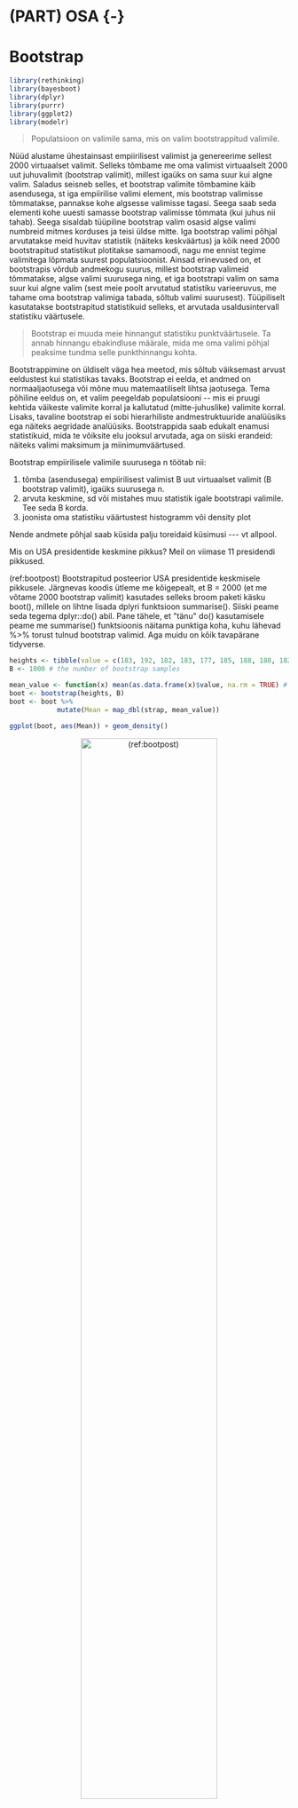 

# (PART) OSA {-}

# Bootstrap


```r
library(rethinking)
library(bayesboot)
library(dplyr)
library(purrr)
library(ggplot2)
library(modelr)
```


> Populatsioon on valimile sama, mis on valim bootstrappitud valimile. 

Nüüd alustame ühestainsast empiirilisest valimist ja genereerime sellest 2000 virtuaalset valimit. 
Selleks tõmbame me oma valimist virtuaalselt 2000 uut juhuvalimit (bootstrap valimit), millest igaüks on sama suur kui algne valim. 
Saladus seisneb selles, et bootstrap valimite tõmbamine käib asendusega, st iga empiirilise valimi element, mis bootstrap valimisse tõmmatakse, pannakse kohe algsesse valimisse tagasi. 
Seega saab seda elementi kohe uuesti samasse bootstrap valimisse tõmmata (kui juhus nii tahab). 
Seega sisaldab tüüpiline bootstrap valim osasid algse valimi numbreid mitmes korduses ja teisi üldse mitte. 
Iga bootstrap valimi põhjal arvutatakse meid huvitav statistik (näiteks keskväärtus) ja kõik need 2000 bootstrapitud statistikut plotitakse samamoodi, nagu me ennist tegime valimitega lõpmata suurest populatsioonist. 
Ainsad erinevused on, et bootstrapis võrdub andmekogu suurus, millest bootstrap valimeid tõmmatakse, algse valimi suurusega ning, et iga bootstrapi valim on sama suur kui algne valim (sest meie poolt arvutatud statistiku varieeruvus, me tahame oma bootstrap valimiga tabada, sõltub valimi suurusest). 
Tüüpiliselt kasutatakse bootstrapitud statistikuid selleks, et arvutada usaldusintervall statistiku väärtusele.

> Bootstrap ei muuda meie hinnangut statistiku punktväärtusele. Ta annab hinnangu 
    ebakindluse määrale, mida me oma valimi põhjal peaksime tundma selle punkthinnangu kohta.
    
 Bootstrappimine on üldiselt väga hea meetod, mis sõltub väiksemast arvust eeldustest kui statistikas tavaks. Bootstrap ei eelda, et andmed on normaaljaotusega või mõne muu matemaatiliselt lihtsa jaotusega. Tema põhiline eeldus on, et valim peegeldab populatsiooni -- mis ei pruugi kehtida väikeste valimite korral ja kallutatud (mitte-juhuslike) valimite korral. Lisaks, tavaline bootstrap ei sobi hierarhiliste andmestruktuuride analüüsiks ega näiteks aegridade analüüsiks.
Bootstrappida saab edukalt enamusi statistikuid, mida te võiksite elu jooksul arvutada, aga on siiski erandeid: näiteks valimi maksimum ja miinimumväärtused.
 

Bootstrap empiirilisele valimile suurusega n töötab nii:

1. tõmba (asendusega) empiirilisest valimist B uut virtuaalset valimit (B bootstrap valimit), igaüks suurusega n. 
2. arvuta keskmine, sd või mistahes muu statistik igale bootstrapi valimile. Tee seda B korda.
3. joonista oma statistiku väärtustest histogramm või density plot

Nende andmete põhjal saab küsida palju toreidaid küsimusi --- vt allpool.

Mis on USA presidentide keskmine pikkus? Meil on viimase 11 presidendi pikkused.

(ref:bootpost) Bootstrapitud posteerior USA presidentide keskmisele pikkusele. Järgnevas koodis ütleme me kõigepealt, et B = 2000 (et me võtame 2000 bootstrap valimit) kasutades selleks broom paketi käsku boot(), millele on lihtne lisada dplyri funktsioon summarise(). Siiski peame seda tegema dplyr::do() abil. Pane tähele, et "tänu" do() kasutamisele peame me summarise() funktsioonis näitama punktiga koha, kuhu lähevad %>% torust tulnud bootstrap valimid. Aga muidu on kõik tavapärane tidyverse.


```r
heights <- tibble(value = c(183, 192, 182, 183, 177, 185, 188, 188, 182, 185, 188))
B <- 1000 # the number of bootstrap samples

mean_value <- function(x) mean(as.data.frame(x)$value, na.rm = TRUE) # helper function
boot <- bootstrap(heights, B)
boot <- boot %>% 
            mutate(Mean = map_dbl(strap, mean_value))

ggplot(boot, aes(Mean)) + geom_density()
```

<div class="figure" style="text-align: center">
<img src="09_bootstrap_files/figure-html/bootpost-1.png" alt="(ref:bootpost)" width="70%" />
<p class="caption">(\#fig:bootpost)(ref:bootpost)</p>
</div>

Mida selline keskväärtuste jaotus tähendab? Me võime seda vaadelda posterioorse tõenäosusjaotusena. Selle tõlgenduse kohaselt iseloomustab see jaotus täpselt meie usku presidentide keskmise pikkuse kohta, niipalju kui see usk põhineb bootstrappimises kasutatud andmetel. Senikaua, kui meil pole muud relevantset teavet, on kõik, mida me usume teadvat USA presidentide keskmise pikkuse kohta, peidus selles jaotuses. Need pikkused, mille kohal jaotus on kõrgem, sisaldavad meie jaoks tõenäolisemalt tegelikku USA presidentide keskmist pikkust kui need pikkused, mille kohal posterioorne jaotus on madalam.   

Kuidas selle jaotusega edasi töötada? See on lihtne: meil on 2000 arvu (2000 bootstrapitud statistiku väärtust) ja me teeme nendega kõike seda, mida parasjagu tahame.

Näiteks me võime arvutada, millisesse pikkuste vahemikku jääb 92% meie usust USA presidentide tõelise keskmise pikkuse kohta. See tähendab, et teades seda vahemikku peaksime olema valmis maksma mitte rohkem kui 92 senti pileti eest, mis juhul kui USA presidentide keskmine pikkus tõesti jääb sinna vahemikku, toob meile võidu suuruses 1 EUR (ja 8 senti kasumit). Selline kihlveokontor on täiesti respektaabel ja akadeemiline tõenäosuse tõlgendus; see on paljude arvates lausa parim tõlgendus, mis meil on. 

Miks just 92% usaldusinterval? Vastus on, et miks mitte? Meil pole ühtegi universaalset põhjust eelistada üht usaldusvahemiku suurust teisele. Olgu meil usaldusinteval 90%, 92% või 95% --- tõlgendus on ikka sama. Nimelt, et me usume, et suure tõenäosusega jääb tegelik keskväärtus meie poolt arvutatud vahemikku. Mudeli ja maailma erinevused tingivad niikuinii selle, et konkreetne number ei kandu mudelist otse üle pärismaailma. Eelnevalt mainitud kihlveokontor töötab mudeli maailmas, mitte teie kodulähedasel hipodroomil.  

92% usaldusintervalli arvutamiseks on kaks meetodit, mis enamasti annavad vaid veidi erinevaid tulemusi.

1. HPDI --- Highest Density Probability Interval --- alustab jaotuse tipust (tippudest) ja katab 92% jaotuse kõrgema(te) osa(de) pindalast


```r
HPDI(heights$value, prob = 0.92)
#> |0.92 0.92| 
#>   177   192
```


2. PI --- Probability Interval --- alustab jaotuse servadest ja katab kummagist servast 4% jaotuse pindalast. PI 90%-le on sama, mis arvutada 5% ja 95% kvantiilid (jne).


```r
PI(heights$value, prob = 0.90)
#>  5% 95% 
#> 180 190
# quantile(heights$value, probs = c(0.05, 0.95)) teeb sama asja
```


HPDI on üldiselt parem mõõdik kui PI, aga teatud juhtudel on seda raskem arvutada. Kui HPDI ja PI tugevalt erinevad, on hea mõte piirduda jaotuse enda avaldamisega --- jaotus ise sisaldab kogu informatsiooni, mis meil on oma statistiku väärtuse kohta. Intervallid on lihtsalt summaarsed statistikud andmete kokkuvõtlikuks esitamiseks.

Kui suure tõenäosusega on USA presidentide keskmine pikkus suurem kui USA populatsiooni meeste keskmine pikkus (178.3 cm mediaan)?


```r
mean(heights$value > 178.3)
#> [1] 0.909
```

Ligikaudu 100% tõenäosusega (valimis on 1 mees alla 182 cm, ja tema on 177 cm). Lühikesed jupatsid ei saa Ameerikamaal presidendiks!

**Kuidas lahendada bootstrap, kui mei tahame usaldusintervalle kahe ebavõrdse grupi erinevusele?** Näiteks kui meil on katsegrupis N = 25 ja kontrollgrupis N = 20, ja me tahame arvutada statistikut ES = katsegrupi keskmine - kontrollgrupi keskmine. 

1. tõbma katsegrupist N = 25 bootstrapvalim

2. tõmba kontrollgrupist N = 20 bootsrapvalim

3. lahuta kontrollgrupi bootstrapvalimi mediaan katsegrupi omast (või aritmeetriline keskmine või ükskõik mis muu keskmise näitaja, mida hing ihaldab)

4. korda punkte 1-3 B korda ja tööta edasi bootstrapjaptusega, nagu eespool näidatud.

## Mõned tava-bootstrapi paketid

Professionaalid kasutavad boot paketti, mis on suhteliselt ebameeldiva süntaksiga, aga väga laialt rakendatav. Boot paketi peale on ehitatud tavainimesele hästi kasutatav pakett bootES (Kirby and Gelranc, 2013, Behav Res 45:905–927), mis teeb lihtsaks usalduspiiride leidmise erinevat tüüpi efekti suurustele, kaasa arvatud lihtsad hierarhilised ja ühefaktorilise ANOVA tüüpi katseskeemid. Nendes pakettides tasub üldjuhul kasutada meetodit nimega BCa (bias-corrected-and-accelerated) usalduspiiride arvutamiseks. See meetod püüab parandada  bootstrap-valimite võimalikku kallutatust (esineb sedavõrd, kui bootstrap-jaotuse tipp ei ole samas kohas kui oleks paljude päris-valimite pealt arvutatud statistikute jaotuse tipp) ja olukorda, kus statistiku väärtuse varieeruvuse määr sõltub statistiku väärtusest. BCa edukaks arvutamiseks peab bootstrap valimite arv tuntavalt ületama valimi suurust. Simulatsioonidega on näidatud, et BCa (ja teisi) usalduspiire saab mõistlikult arvutada valimitelt, mille suurus on > 15.  Sellest väiksemate valimite korral peate eeldama, et teie usaldusinetvallid valetavad. 
Aegridade, kus esineb järjestikuste ajapunktide vahelisi sõltuvusi, tuleks kasutada nn block bootstrappi, mida implementerrib näiteks boot::tsboot(). 


## Bayesi bootstrap {-}

Kui klassikalise bootstrap meetodi pakkus välja B. Efron aastal 1979, siis selle Bayesi versioon avaldati D.B. Rubini poolt 1981. a.
Bayesi versioon bootstrapist on implementeeritud "bayesboot" paketis funktsioonis `bayesboot()`.
Hea lihtsa seletuse Bayesi bootstrapi kohta saab siit https://www.youtube.com/watch?v=WMAgzr99PKE ja lihtsa r koodi selle meetodi rakendamiseks saab siit https://www.r-bloggers.com/simple-bayesian-bootstrap/. 

Lühidalt, erinevalt eelkirjeldatud tava-bootstrapist simuleeritakse Bayesi bootstrapis posterioorjaotused, näiteks arvutatakse kaalutud keskmine, kus ühtlasest jaotusest pärit kaalud on prioriks. 

Näited sellest, kuidas kasutada bayesbooti standardhälbe, korrelatsioonikoefitsiendi ja lineaarse mudeli koefitsientide usalduspiiride arvutamiseks leiate `?bayesboot` käsuga.

(ref:bayesboot) Bayesi bootstrapi posteerior USA presidentide keskmisele pikkusele. 

```r
heights_bb <- bayesboot(heights$value, mean)
plot(heights_bb, compVal = 185)
HPDI(heights_bb$V1, prob = 0.95)
#> |0.95 0.95| 
#>   183   187
```

<div class="figure" style="text-align: center">
<img src="09_bootstrap_files/figure-html/bayesboot-1.png" alt="(ref:bayesboot)" width="70%" />
<p class="caption">(\#fig:bayesboot)(ref:bayesboot)</p>
</div>

Vaikimisi pannakse `bayesboot()` funktsioonis statistiku arvutamisel kaalud (prior) valimi indeksile, mis annab erineva tulemuse kui näiteks kaalutud keskmise arvutamisel, kus kaalud (prior) pannakse valimi väärtustele.
 
Aritmeetilise keskmise Bayesi bootstrap väärtused kasutades kaalutud keskmise funktsiooni `weighted.mean` saab niimoodi:

```r
heights_bb_w <- bayesboot(heights$value, 
                         weighted.mean, 
                         use.weights = TRUE)
```

Tõenäosus, et keskmine on suurem kui 182 cm

```r
mean(heights_bb[, 1] > 182)
#> [1] 0.991
```

Kahe keskväärtuse erinevus (ES = keskmine1 - keskmine2):

(ref:bayeses) Bayesi bootstrap ES-le.


```r
set.seed(1)
## Simulate two random normal distributions with mean 0. 
## True difference is 0.
dfr <- tibble(a = rnorm(10, 0, 1), 
              b = rnorm(10, 0, 1),
              c = a - b)
dfr_bb <- bayesboot(dfr$c, weighted.mean, use.weights = TRUE )
plot(dfr_bb, compVal = 0)
```

<div class="figure" style="text-align: center">
<img src="09_bootstrap_files/figure-html/bayeses-1.png" alt="(ref:bayeses)" width="70%" />
<p class="caption">(\#fig:bayeses)(ref:bayeses)</p>
</div>

BayesianFirstAid raamatukogu funktsioon bayes.t.test() annab kasutades t-jaotuse tõepäramudelit üsna täpselt sama vastuse. 
See raamatukogu eeldab JAGS mcmc sämpleri installeerimist. 
Abi saab siit https://github.com/rasmusab/bayesian_first_aid ja siit https://faculty.washington.edu/jmiyamot/p548/installing.jags.pdf.

## Parameetriline bootstrap {-}

Kui me arvame, et me teame, mis jaotusega on meie andmed, ja meil on suhteliselt vähe andmepunkte, võib olla mõistlik lisada bootstrapile andmete jaotuse mudel. Näiteks, meie USA presidentide pikkused võiksid olla umbkaudu normaaljaotusega (sest me teame, et USA meeste pikkused on seda). Seega fitime kõigepealt presidentide pikkusandmetega normaaljaotuse ja seejärel tõmbame bootsrap valimid sellest normaaljaotuse mudelist.
Normaaljaotuse mudelil on 2 parameetrit: keskmine (mu) ja standardhälve (sigma), mida saame fittida valimiandmete põhjal:

(ref:paramboot) Parameetrilise bootstrapi posteerior USA presidentide keskmisele pikkusele.


```r
mu <- mean(heights$value)
sigma <- sd(heights$value)
N <- length(heights$value)
sample_means <- tibble(value = rnorm(N * 1000, mu, sigma), 
                       indeks = rep(1:1000, each = N))

sample_means_sum <- sample_means %>% 
  group_by(indeks) %>% 
  summarise(Mean = mean(value))

ggplot(sample_means_sum, aes(x = Mean)) +
  geom_histogram(color = "white", bins = 20)
HPDI(sample_means_sum$Mean)
#> |0.89 0.89| 
#>   183   187
```

<div class="figure" style="text-align: center">
<img src="09_bootstrap_files/figure-html/paramboot-1.png" alt="(ref:paramboot)" width="70%" />
<p class="caption">(\#fig:paramboot)(ref:paramboot)</p>
</div>

Üldiselt ei soovita me parameetrilist bootstrappi väga soojalt, sest täisbayesiaanlik alternatiiv, mida me kohe õppima asume, on sellest paindlikum.

(ref:bootmeth) Bootstrappimise meetodid.

<div class="figure" style="text-align: center">
<img src="img/boot1.pdf" alt="(ref:bootmeth)" width="50%" />
<p class="caption">(\#fig:bootmeth)(ref:bootmeth)</p>
</div>

## Bootstrappimine ei ole kogu tõde {-}

Bootstrappimine on võimas ja väga laia kasutusalaga meetodite kogum. Sellel on siiski üks oluline puudus. Nimelt arvestab bootstrap ainult andmetega ja ignoreerib taustateadmisi (parameetriline bootstrap küll eeldab taustateadmisetele tuginevalt jaotusmudelit, kuid ignoreerib kogu muud taustateadmist). Miks on see probleem?

Mõtleme hetkeks sellele teadusliku meetodi osale, millel põhineb suuresti näiteks Darwini liikide tekkimise argument. See on nn *inference to the best explanation*, mille kohaselt on eelistatud see teooria, mis on parimas kooskõlas faktidega, ehk mille kehtimise korral on meie andmete esinemine kõige tõenäolisem. Kui mõni hüpotees omistab andmete esinemisele suure tõenäosuse, siis me ütleme tehnilises keeles, et see hüpotees on tõepärane (*has high likelihood*). Esmapilgul tundub see kõik igati mõistlik, kuid proovime lihtsat mõtteeksperimenti. Selles juhtub nii, et loteriil võidab peaauhinna meile tundmatu kodanik Franz K. Meil on selle fakti (ehk nende andmete) seletamiseks kaks teooriat: 1. Franz K. võit oli juhuslik (loterii oli aus ja keegi peab ju võitma) ja 2. Franz K. noorem õde võltsis loterii tulemusi oma venna kasuks. Teine teooria sobib andmetega palju paremini kui esimene (sest kuigi keegi peab võitma, Franz K. võiduvõimalus oli väga väike); aga ometi eelistab enamus mõistlikke inimesi esimest teooriat. Põhjus on selles, et meil pole iseenesest mingit alust arvata, et Franz K.-l üldse on noorem õde, või et see õde omaks ligipääsu loteriile. Kui me aga saame teada, et Franz K. noorem õde tõesti korraldab loteriid, siis leiame kohe, et asi on kahtlane. 

Siit näeme, et lisaks tõepärale on selleks, et me usuksime mõne teooria kehtimisse, vaja veel, et see teooria oleks piisavalt tõenäoline meie taustateadmiste valguses. Bayesi teoreem ei tee muud, kui arvutab teooria kehtimise posterioorse tõenäosuse (järeltõenäosuse), kasutades selleks meie eelteadmiste ja tõepära kvantitatiivseid mudeleid. 
Seega, Bayesi paradigmas ei arvesta me mitte ainult andmetega, vaid ka taustateadmistega, sünteesides need kokku üheks posterioorseks jaotuseks ehk järeljaotuseks. Selle jaotuse arvutamine erineb bootstrapist, kuid tema tõlgendus ja praktiline töö sellega on sarnane. Erinevalt tavapärasest bootstrapist on Bayes parameetriline meetod, mis sõltub andmete modelleerimisest modeleerija poolt ette antud jaotustesse (normaaljaotus, t jaotus jne). Tegelikult peame me Bayesi arvutuseks modelleerima vähemalt kaks erinevat jaotust: andmete jaotus, mida me kutsume likelihoodiks ehk tõepäraks, ning eelneva teadmise mudel ehk prior, mida samuti modeleeritakse tõenäosusjaotusena.

> Bootstrapil on mõned imelikud formaalsed eeldused:
1. väärtused, mis ei esine valimiandmetes, on võimatud, 2. Väärtused, mis esinevad väljaspool valimi väärtuste vahemikku, on võimatud, 3. andmetes ei esine ajasõltuvusi ega hierarhilisi struktuure. Nendest puudustest hoolimata kasutatakse bootstrappimist laialt ja edukalt --- eelkõige tema lihtsuse ja paindlikuse tõttu. Küll aga tähendab see, et bootstrap on harva parim võimalik meetod mingi ülesande lahendamiseks. 

Ehkki bootstrappimine ei arvesta taustateadmistega, ei tee seda olulisel määral ka paljud Bayesi mudelid (mudeldaja vaba valiku tõttu, mitte selle pärast, et mudel ei suudaks taustainfot inkorporeerida). Bayesi meetodite väljatöötajad ei tea sageli ette, milliste teaduslike probleemide lahendamiseks nende mudeleid hakatakse kasutama, ja seega ei kirjuta nad mudelisse ka väga ranget eelteadmist. Nende mudelite teadlastest kasutajad lepivad sageli selllega ja lasevad oma mudelite kaudu "andmetel kõneleda" enam-vähem sellistena, nagu need juhtuvad olema. Sellist lähenemist ei saa alati hukka mõista, sest vahest ei olegi meil palju eelteadmisi oma probleemi kohta, küll aga tuleb mainida, et sellistel juhtudel annab bootstrappimine sageli lihtsama vaevaga väga sarnase tulemuse kui Bayesi täismäng.
